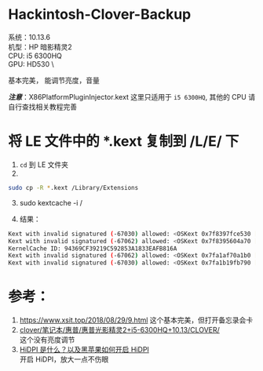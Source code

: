 # Hackintosh-Clover-Backup

系统：10.13.6 \
机型：HP 暗影精灵2 \
CPU: i5 6300HQ \
GPU: HD530 \

基本完美， 能调节亮度，音量

***注意***：X86PlatformPluginInjector.kext 这里只适用于 `i5 6300HQ`, 其他的 CPU 请自行查找相关教程完善

# 将 LE 文件中的 *.kext 复制到 /L/E/ 下

1. `cd` 到 LE 文件夹
2.
``` bash
sudo cp -R *.kext /Library/Extensions
```
3. sudo kextcache -i /

4. 结果：
``` bash
Kext with invalid signatured (-67030) allowed: <OSKext 0x7f8397fce530 [0x7fff8f9e2af0]> { URL = "X86PlatformPluginInjector.kext/ -- file:///Library/Extensions/", ID = "com.apple.driver.X86PlatformPlugin" }
Kext with invalid signatured (-67062) allowed: <OSKext 0x7f8395604a70 [0x7fff8f9e2af0]> { URL = "AppleBacklightInjector.kext/ -- file:///Library/Extensions/", ID = "org.rehabman.injector.AppleBacklightInjector" }
KernelCache ID: 94369CF39219C592853A1833EAFB816A
Kext with invalid signatured (-67062) allowed: <OSKext 0x7fa1af70a1b0 [0x7fff8f9e2af0]> { URL = "AppleBacklightInjector.kext/ -- file:///Library/Extensions/", ID = "org.rehabman.injector.AppleBacklightInjector" }
Kext with invalid signatured (-67030) allowed: <OSKext 0x7fa1b19fb790 [0x7fff8f9e2af0]> { URL = "X86PlatformPluginInjector.kext/ -- file:///Library/Extensions/", ID = "com.apple.driver.X86PlatformPlugin" }
```


# 参考：
1. https://www.xsit.top/2018/08/29/9.html
这个基本完美，但打开备忘录会卡
2. [clover/笔记本/惠普/惠普光影精灵2+i5-6300HQ+10.13/CLOVER/](https://github.com/sqlsec/clover/tree/master/%E7%AC%94%E8%AE%B0%E6%9C%AC/%E6%83%A0%E6%99%AE/%E6%83%A0%E6%99%AE%E5%85%89%E5%BD%B1%E7%B2%BE%E7%81%B52%2Bi5-6300HQ%2B10.13/CLOVER)\
这个没有亮度调节
3. [HiDPI 是什么？以及黑苹果如何开启 HiDPI](http://www.sqlsec.com/2018/09/hidpi.html)\
开启 HiDPI，放大一点不伤眼
